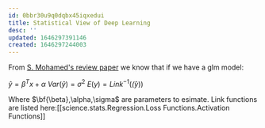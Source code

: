 ```yaml
---
id: 0bbr30u9q0dqbx45iqxedui
title: Statistical View of Deep Learning
desc: ''
updated: 1646297391146
created: 1646297244003
---
```




From [S. Mohamed's review paper](http://www.cs.columbia.edu/~blei/seminar/2020-representation/readings/Mohamed2015a.pdf) we know that if we have a glm model:


$\hat{y} = \beta^T x+\alpha$
$Var(\hat{y}) = \sigma^2$
$E(y) = Link^{-1}(\hat(y))$

Where $\bf{\beta},\alpha,\sigma$ are parameters to esimate.
Link functions are listed here:[[science.stats.Regression.Loss Functions.Activation Functions]]